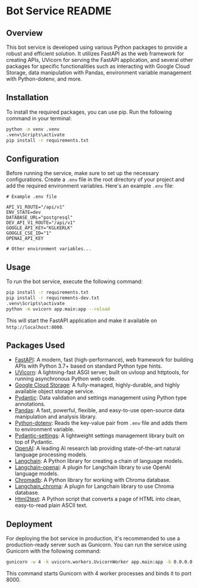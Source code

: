 # Bot Service README

## Overview

This bot service is developed using various Python packages to provide a robust and efficient solution. It utilizes FastAPI as the web framework for creating APIs, UVicorn for serving the FastAPI application, and several other packages for specific functionalities such as interacting with Google Cloud Storage, data manipulation with Pandas, environment variable management with Python-dotenv, and more.

## Installation

To install the required packages, you can use pip. Run the following command in your terminal:

```bash
python -m venv .venv
.venv\Scripts\activate
pip install -r requirements.txt
```

## Configuration

Before running the service, make sure to set up the necessary configurations. Create a `.env` file in the root directory of your project and add the required environment variables. Here's an example `.env` file:

```dotenv
# Example .env file

API_V1_ROUTE="/api/v1"
ENV_STATE=dev
DATABASE_URL="postgresql"
DEV_API_V1_ROUTE="/api/v1"
GOOGLE_API_KEY="KGLKERLK"
GOOGLE_CSE_ID="1"
OPENAI_API_KEY

# Other environment variables...
```

## Usage

To run the bot service, execute the following command:

```bash
pip install -r requirements.txt
pip install -r requirements-dev.txt
.venv\Scripts\activate
python -m uvicorn app.main:app --reload
```

This will start the FastAPI application and make it available on `http://localhost:8000`.

## Packages Used

- [FastAPI](https://fastapi.tiangolo.com/): A modern, fast (high-performance), web framework for building APIs with Python 3.7+ based on standard Python type hints.
- [UVicorn](https://www.uvicorn.org/): A lightning-fast ASGI server, built on uvloop and httptools, for running asynchronous Python web code.
- [Google Cloud Storage](https://cloud.google.com/storage): A fully-managed, highly-durable, and highly available object storage service.
- [Pydantic](https://pydantic-docs.helpmanual.io/): Data validation and settings management using Python type annotations.
- [Pandas](https://pandas.pydata.org/): A fast, powerful, flexible, and easy-to-use open-source data manipulation and analysis library.
- [Python-dotenv](https://pypi.org/project/python-dotenv/): Reads the key-value pair from `.env` file and adds them to environment variable.
- [Pydantic-settings](https://pypi.org/project/pydantic-settings/): A lightweight settings management library built on top of Pydantic.
- [OpenAI](https://openai.com/): A leading AI research lab providing state-of-the-art natural language processing models.
- [Langchain](https://github.com/ACollectionOfAtoms/langchain): A Python library for creating a chain of language models.
- [Langchain-openai](https://github.com/ACollectionOfAtoms/langchain-openai): A plugin for Langchain library to use OpenAI language models.
- [Chromadb](https://github.com/ACollectionOfAtoms/chromadb): A Python library for working with Chroma database.
- [Langchain_chroma](https://github.com/ACollectionOfAtoms/langchain_chroma): A plugin for Langchain library to use Chroma database.
- [Html2text](https://pypi.org/project/html2text/): A Python script that converts a page of HTML into clean, easy-to-read plain ASCII text.

## Deployment

For deploying the bot service in production, it's recommended to use a production-ready server such as Gunicorn. You can run the service using Gunicorn with the following command:

```bash
gunicorn -w 4 -k uvicorn.workers.UvicornWorker app.main:app -b 0.0.0.0:8000
```

This command starts Gunicorn with 4 worker processes and binds it to port 8000.
